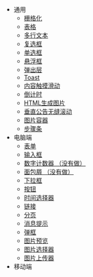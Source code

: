 
* 通用
  * [栅格化](/component/global/grid)
  * [表格](/component/global/table)
  * [多行文本](/component/global/text-line)
  * [复选框](/component/global/checkbox)
  * [单选框](/component/global/radio)
  * [悬浮框](/component/global/popover)
  * [弹出层](/component/global/popup-layer)
  * [Toast](/component/global/toast)
  * [内容触摸滑动](/component/global/swiper)
  * [倒计时](/component/global/countdown)
  * [HTML生成图片](/component/global/html-image)
  * [垂直公告无缝滚动](/component/global/notice)
  * [图片容器](/component/global/image-container)
  * [步骤条](/component/global/steps)
* 电脑端
  * [表单](/component/web/form)
  * [输入框](/component/web/input)
  * [数字计数器 （没有做）](/component/web/input-number)
  * [面包屑 （没有做）](/component/web/breadcrumb)
  * [下拉框](/component/web/select)
  * [按钮](/component/web/button)
  * [时间选择器](/component/web/date-picker)
  * [链接](/component/web/link)
  * [分页](/component/web/pagination)
  * [消息提示](/component/web/message)
  * [弹框](/component/web/message-box)
  * [图片预览](/component/web/image-view)
  * [图片选择器](/component/web/image-select)
  * [图片上传器](/component/web/image-upload)
* 移动端
